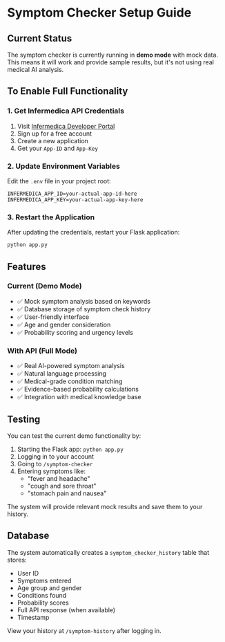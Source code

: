 # Symptom Checker Setup Guide

## Current Status
The symptom checker is currently running in **demo mode** with mock data. This means it will work and provide sample results, but it's not using real medical AI analysis.

## To Enable Full Functionality

### 1. Get Infermedica API Credentials
1. Visit [Infermedica Developer Portal](https://developer.infermedica.com/)
2. Sign up for a free account
3. Create a new application
4. Get your `App-ID` and `App-Key`

### 2. Update Environment Variables
Edit the `.env` file in your project root:

```env
INFERMEDICA_APP_ID=your-actual-app-id-here
INFERMEDICA_APP_KEY=your-actual-app-key-here
```

### 3. Restart the Application
After updating the credentials, restart your Flask application:

```bash
python app.py
```

## Features

### Current (Demo Mode)
- ✅ Mock symptom analysis based on keywords
- ✅ Database storage of symptom check history
- ✅ User-friendly interface
- ✅ Age and gender consideration
- ✅ Probability scoring and urgency levels

### With API (Full Mode)
- ✅ Real AI-powered symptom analysis
- ✅ Natural language processing
- ✅ Medical-grade condition matching
- ✅ Evidence-based probability calculations
- ✅ Integration with medical knowledge base

## Testing

You can test the current demo functionality by:

1. Starting the Flask app: `python app.py`
2. Logging in to your account
3. Going to `/symptom-checker`
4. Entering symptoms like:
   - "fever and headache"
   - "cough and sore throat"
   - "stomach pain and nausea"

The system will provide relevant mock results and save them to your history.

## Database

The system automatically creates a `symptom_checker_history` table that stores:
- User ID
- Symptoms entered
- Age group and gender
- Conditions found
- Probability scores
- Full API response (when available)
- Timestamp

View your history at `/symptom-history` after logging in.